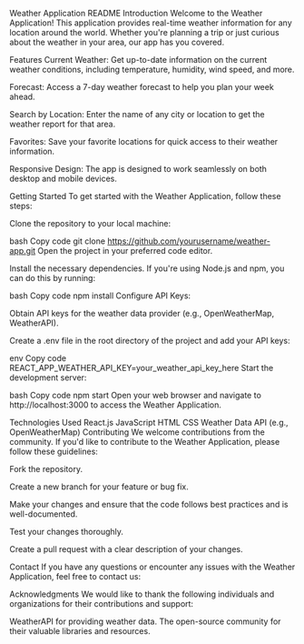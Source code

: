 Weather Application README
Introduction
Welcome to the Weather Application! This application provides real-time weather information for any location around the world. Whether you're planning a trip or just curious about the weather in your area, our app has you covered.

Features
Current Weather: Get up-to-date information on the current weather conditions, including temperature, humidity, wind speed, and more.

Forecast: Access a 7-day weather forecast to help you plan your week ahead.

Search by Location: Enter the name of any city or location to get the weather report for that area.

Favorites: Save your favorite locations for quick access to their weather information.

Responsive Design: The app is designed to work seamlessly on both desktop and mobile devices.

Getting Started
To get started with the Weather Application, follow these steps:

Clone the repository to your local machine:

bash
Copy code
git clone https://github.com/yourusername/weather-app.git
Open the project in your preferred code editor.

Install the necessary dependencies. If you're using Node.js and npm, you can do this by running:

bash
Copy code
npm install
Configure API Keys:

Obtain API keys for the weather data provider (e.g., OpenWeatherMap, WeatherAPI).

Create a .env file in the root directory of the project and add your API keys:

env
Copy code
REACT_APP_WEATHER_API_KEY=your_weather_api_key_here
Start the development server:

bash
Copy code
npm start
Open your web browser and navigate to http://localhost:3000 to access the Weather Application.

Technologies Used
React.js
JavaScript
HTML
CSS
Weather Data API (e.g., OpenWeatherMap)
Contributing
We welcome contributions from the community. If you'd like to contribute to the Weather Application, please follow these guidelines:

Fork the repository.

Create a new branch for your feature or bug fix.

Make your changes and ensure that the code follows best practices and is well-documented.

Test your changes thoroughly.

Create a pull request with a clear description of your changes.

Contact
If you have any questions or encounter any issues with the Weather Application, feel free to contact us:

Acknowledgments
We would like to thank the following individuals and organizations for their contributions and support:

WeatherAPI for providing weather data.
The open-source community for their valuable libraries and resources.
